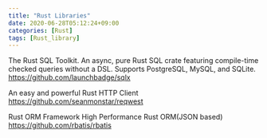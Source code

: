 ```yaml
---
title: "Rust Libraries"
date: 2020-06-28T05:12:24+09:00
categories: [Rust]
tags: [Rust_library]
---
```


The Rust SQL Toolkit. An async, pure Rust SQL crate featuring compile-time checked queries without a DSL. Supports PostgreSQL, MySQL, and SQLite.
 https://github.com/launchbadge/sqlx

An easy and powerful Rust HTTP Client
 https://github.com/seanmonstar/reqwest

Rust ORM Framework High Performance Rust ORM(JSON based)
 https://github.com/rbatis/rbatis